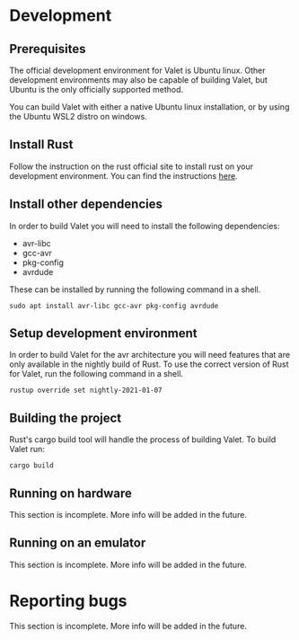# Development

## Prerequisites

The official development environment for Valet is Ubuntu linux. Other development environments may also be capable of building Valet, but Ubuntu is the only officially supported method.

You can build Valet with either a native Ubuntu linux installation, or by using the Ubuntu WSL2 distro on windows.

## Install Rust

Follow the instruction on the rust official site to install rust on your development environment. You can find the instructions [here](https://www.rust-lang.org/tools/install).

## Install other dependencies

In order to build Valet you will need to install the following dependencies:

- avr-libc
- gcc-avr
- pkg-config
- avrdude

These can be installed by running the following command in a shell.

`sudo apt install avr-libc gcc-avr pkg-config avrdude`

## Setup development environment

In order to build Valet for the avr architecture you will need features that are only available in the nightly build of Rust. To use the correct version of Rust for Valet, run the following command in a shell.

`rustup override set nightly-2021-01-07`

## Building the project

Rust's cargo build tool will handle the process of building Valet. To build Valet run:

`cargo build`

## Running on hardware

This section is incomplete. More info will be added in the future.

## Running on an emulator

This section is incomplete. More info will be added in the future.

# Reporting bugs

This section is incomplete. More info will be added in the future.
